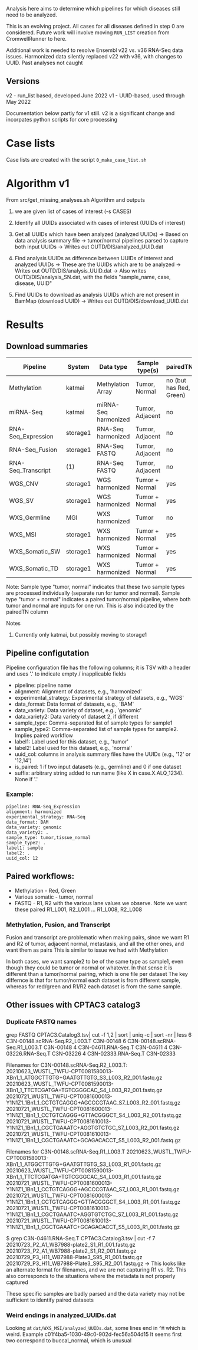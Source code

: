 Analysis here aims to determine which pipelines for which diseases
still need to be analyzed.  

This is an evolving project.  All cases for all diseases defined in step 0 are considered.
Future work will involve moving `RUN_LIST` creation from CromwellRunner to here.

Additional work is needed to resolve Ensembl v22 vs. v36 RNA-Seq data issues.  Harmonized
data silently replaced v22 with v36, with changes to UUID.  Past analyses not caught

## Versions

v2 - run_list based, developed June 2022
v1 - UUID-based, used through May 2022

Documentation below partly for v1 still.  v2 is a significant change and incorpates python scripts
for core processing 

# Case lists

Case lists are created with the script `0_make_case_list.sh`

# Algorithm v1
From src/get_missing_analyses.sh
Algorithm and outputs
  1. we are given list of cases of interest (-s CASES)
  2. Identify all UUIDs associated with cases of interest (UUIDs of interest)
  3. Get all UUIDs which have been analyzed (analyzed UUIDs)
     -> Based on data analysis summary file
     -> tumor/normal pipelines parsed to capture both input UUIDs
     -> Writes out OUTD/DIS/analyzed_UUID.dat
  4. Find analysis UUIDs as difference between UUIDs of interest and analyzed UUIDs
     -> These are the UUIDs which are to be analyzed
     -> Writes out OUTD/DIS/analysis_UUID.dat
     -> Also writes OUTD/DIS/analysis_SN.dat, with the fields "sample_name, case, disease, UUID"
        
  5. Find UUIDs to download as analysis UUIDs which are not present in BamMap (download UUID)
     -> Writes out OUTD/DIS/download_UUID.dat


# Results

## Download summaries
| Pipeline              | System    | Data type            | Sample type(s)  | pairedTN |
| -----------           | ------    | ---------            | --------------- | -------- |
| Methylation           | katmai    | Methylation Array    | Tumor, Normal   |   no (but has Red, Green) |
| miRNA-Seq             | katmai    | miRNA-Seq harmonized | Tumor, Adjacent |   no     |
| RNA-Seq_Expression    | storage1  | RNA-Seq harmonized   | Tumor, Adjacent |   no     |
| RNA-Seq_Fusion        | storage1  | RNA-Seq FASTQ        | Tumor, Adjacent |   no     |
| RNA-Seq_Transcript    | (1)       | RNA-Seq FASTQ        | Tumor, Adjacent |   no     |
| WGS_CNV               | storage1  | WGS harmonized       | Tumor + Normal  |   yes    |
| WGS_SV                | storage1  | WGS harmonized       | Tumor + Normal  |   yes    |
| WXS_Germline          | MGI       | WXS harmonized       | Tumor           |   no     |
| WXS_MSI               | storage1  | WXS harmonized       | Tumor + Normal  |   yes    |
| WXS_Somatic_SW        | storage1  | WXS harmonized       | Tumor + Normal  |   yes    |
| WXS_Somatic_TD        | storage1  | WXS harmonized       | Tumor + Normal  |   yes    |

Note: Sample type "tumor, normal" indicates that these two sample types are processed individually
(separate run for tumor and normal).  Sample type "tumor + normal" indicates a paired tumor/normal pipeline,
where both tumor and normal are inputs for one run. This is also indicated by the pairedTN column

Notes
1. Currently only katmai, but possibly moving to storage1

## Pipeline configutation 
Pipeline configuration file has the following columns; it is TSV with a header and uses '.' to indicate empty / inapplicable fields

* pipeline: pipeline name
* alignment: Alignment of datasets, e.g., 'harmonized'
* experimental_strategy: Experimental strategy of datasets, e.g., 'WGS'
* data_format: Data format of datasets, e.g., 'BAM'
* data_variety: Data variety of dataset, e.g., 'genomic'
* data_variety2: Data variety of dataset 2, if different
* sample_type: Comma-separated list of sample types for sample1
* sample_type2: Comma-separated list of sample types for sample2.  Implies paired workflow
* label1: Label used for this dataset, e.g., 'tumor'
* label2: Label used for this dataset, e.g., 'normal'
* uuid_col: columns in analysis summary files have the UUIDs (e.g., '12' or '12,14')
* is_paired: 1 if two input datasets (e.g., germline) and 0 if one dataset
* suffix: arbitrary string added to run name (like X in case.X.ALQ_1234).  None if '.'

### Example:
```
pipeline: RNA-Seq_Expression
alignment: harmonized
experimental_strategy: RNA-Seq
data_format: BAM
data_variety: genomic
data_variety2: .
sample_type: tumor,tissue_normal
sample_type2: .
label1: sample
label2: .
uuid_col: 12
```

## Paired workflows:
* Methylation - Red, Green
* Various somatic - tumor, normal
* FASTQ - R1, R2 with the various lane values we observe.  Note we want these paired
	R1_L001, R2_L001
	...
	R1_L008, R2_L008

### Methylation, Fusion, and Transcript
Fusion and transcript are problematic when making pairs, since we want R1 and R2 of tumor, adjacent normal, metastasis,
and all the other ones, and want them as pairs
This is similar to issue we had with Methylation

In both cases, we want sample2 to be of the same type as sample1, even though they could be tumor or normal or whatever.
In that sense it is different than a tumor/normal pairing, which is one file per dataset
The key differnce is that for tumor/normal each dataset is from different sample, whereas for red/green and R1/R2 
each dataset is from the same sample.

## Other issues with CPTAC3 catalog3
### Duplicate FASTQ names

grep FASTQ CPTAC3.Catalog3.tsv| cut -f 1,2 | sort | uniq -c | sort -nr | less
   6 C3N-00148.scRNA-Seq.R2_L003.T      C3N-00148
   6 C3N-00148.scRNA-Seq.R1_L003.T      C3N-00148
   4 C3N-04611.RNA-Seq.T        C3N-04611
   4 C3N-03226.RNA-Seq.T        C3N-03226
   4 C3N-02333.RNA-Seq.T        C3N-02333

Filenames for C3N-00148.scRNA-Seq.R2_L003.T:
	20210623_WUSTL_TWFU-CPT0081580013-XBn1_1_ATGGCTTGTG+GAATGTTGTG_S3_L003_R2_001.fastq.gz
	20210623_WUSTL_TWFU-CPT0081590013-XBn1_1_TTCTCGATGA+TGTCGGGCAC_S4_L003_R2_001.fastq.gz
	20210721_WUSTL_TWFU-CPT0081600013-Y1N1Z1_1Bn1_1_CCTGTCAGGG+AGCCCGTAAC_S7_L003_R2_001.fastq.gz
	20210721_WUSTL_TWFU-CPT0081600013-Y1N1Z1_1Bn1_1_CCTGTCAGGG+GTTACGGGCT_S4_L003_R2_001.fastq.gz
	20210721_WUSTL_TWFU-CPT0081610013-Y1N1Z1_1Bn1_1_CGCTGAAATC+AGGTGTCTGC_S7_L003_R2_001.fastq.gz
	20210721_WUSTL_TWFU-CPT0081610013-Y1N1Z1_1Bn1_1_CGCTGAAATC+GCAGACACCT_S5_L003_R2_001.fastq.gz

Filenames for C3N-00148.scRNA-Seq.R1_L003.T
	20210623_WUSTL_TWFU-CPT0081580013-XBn1_1_ATGGCTTGTG+GAATGTTGTG_S3_L003_R1_001.fastq.gz
	20210623_WUSTL_TWFU-CPT0081590013-XBn1_1_TTCTCGATGA+TGTCGGGCAC_S4_L003_R1_001.fastq.gz
	20210721_WUSTL_TWFU-CPT0081600013-Y1N1Z1_1Bn1_1_CCTGTCAGGG+AGCCCGTAAC_S7_L003_R1_001.fastq.gz
	20210721_WUSTL_TWFU-CPT0081600013-Y1N1Z1_1Bn1_1_CCTGTCAGGG+GTTACGGGCT_S4_L003_R1_001.fastq.gz
	20210721_WUSTL_TWFU-CPT0081610013-Y1N1Z1_1Bn1_1_CGCTGAAATC+AGGTGTCTGC_S7_L003_R1_001.fastq.gz
	20210721_WUSTL_TWFU-CPT0081610013-Y1N1Z1_1Bn1_1_CGCTGAAATC+GCAGACACCT_S5_L003_R1_001.fastq.gz

$ grep C3N-04611.RNA-Seq.T CPTAC3.Catalog3.tsv | cut -f 7
	20210723_P2_A1_WB7988-plate2_S1_R1_001.fastq.gz
	20210723_P2_A1_WB7988-plate2_S1_R2_001.fastq.gz
	20210729_P3_H11_WB7988-Plate3_S95_R1_001.fastq.gz
	20210729_P3_H11_WB7988-Plate3_S95_R2_001.fastq.gz
-> This looks like an alternate format for filenames, and we are not capturing
	R1 vs. R2.  This also corresponds to the situations where the metadata is not
	properly captured

These specific samples are badly parsed and the data variety may not be sufficient to identify paired datasets

### Weird endings in analyzed_UUIDs.dat

Looking at `dat/WXS_MSI/analyzed_UUIDs.dat`, some lines end in `^M` which is weird.
Example c01f4ba5-1030-49c0-902d-fec56a504d15
It seems first two correspond to buccal_normal, which is unusual 
